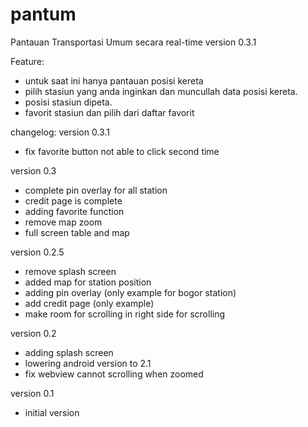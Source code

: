 pantum
======

Pantauan Transportasi Umum secara real-time
version 0.3.1

Feature:
- untuk saat ini hanya pantauan posisi kereta
- pilih stasiun yang anda inginkan dan muncullah data posisi kereta.
- posisi stasiun dipeta.
- favorit stasiun dan pilih dari daftar favorit

changelog:
version 0.3.1
- fix favorite button not able to click second time

version 0.3
- complete pin overlay for all station
- credit page is complete
- adding favorite function
- remove map zoom
- full screen table and map

version 0.2.5
- remove splash screen
- added map for station position
- adding pin overlay (only example for bogor station)
- add credit page (only example)
- make room for scrolling in right side for scrolling

version 0.2
- adding splash screen
- lowering android version to 2.1
- fix webview cannot scrolling when zoomed

version 0.1
- initial version
